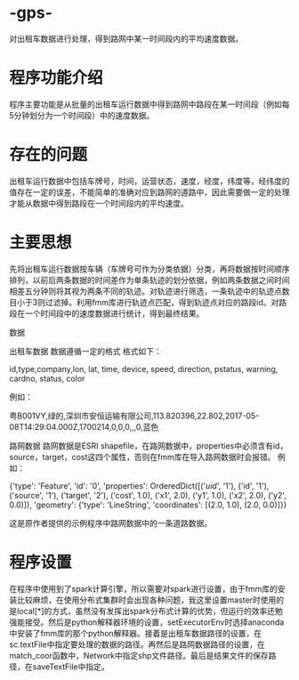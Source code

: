 # -gps-
对出租车数据进行处理，得到路网中某一时间段内的平均速度数据。

# 程序功能介绍
程序主要功能是从批量的出租车运行数据中得到路网中路段在某一时间段（例如每5分钟划分为一个时间段）中的速度数据。

# 存在的问题
出租车运行数据中包括车牌号，时间，运营状态，速度，经度，纬度等，经纬度的值存在一定的误差，不能简单的准确对应到路网的道路中，因此需要做一定的处理才能从数据中得到路段在一个时间段内的平均速度。

# 主要思想
先将出租车运行数据按车辆（车牌号可作为分类依据）分类，再将数据按时间顺序排列，以前后两条数据的时间差作为单条轨迹的划分依据，例如两条数据之间时间相差五分钟则将其视为两条不同的轨迹。对轨迹进行筛选，一条轨迹中的轨迹点数目小于3则过滤掉。利用fmm库进行轨迹点匹配，得到轨迹点对应的路段id。对路段在一个时间段中的速度数据进行统计，得到最终结果。

数据

出租车数据
数据遵循一定的格式
格式如下：

id,type,company,lon, lat, time, device, speed, direction, pstatus, warning, cardno, status, color

例如：

粤B001VY,绿的,深圳市安恒运输有限公司,113.820396,22.802,2017-05-08T14:29:04.000Z,1700214,0,0,0,,,0,蓝色

路网数据
路网数据是ESRI shapefile，在路网数据中，properties中必须含有id，source，target，cost这四个属性，否则在fmm库在导入路网数据时会报错。
例如：

{'type': 'Feature', 'id': '0', 'properties': OrderedDict([('_uid_', '1'), ('id', '1'), ('source', '1'), ('target', '2'), ('cost', 1.0), ('x1', 2.0), ('y1', 1.0), ('x2', 2.0), ('y2', 0.0)]), 'geometry': {'type': 'LineString', 'coordinates': [(2.0, 1.0), (2.0, 0.0)]}}

这是原作者提供的示例程序中路网数据中的一条道路数据。

# 程序设置

在程序中使用到了spark计算引擎，所以需要对spark进行设置，由于fmm库的安装比较麻烦，在使用分布式集群时会出现各种问题，我这里设置master时使用的是local[*]的方式，虽然没有发挥出spark分布式计算的优势，但运行的效率还勉强能接受。然后是python解释器环境的设置，setExecutorEnv时选择anaconda中安装了fmm库的那个python解释器。接着是出租车数据路径的设置，在sc.textFile中指定要处理的数据的路径。再然后是路网数据路径的设置，在match_coor函数中，Network中指定shp文件路径。最后是结果文件的保存路径，在saveTextFile中指定。
 

